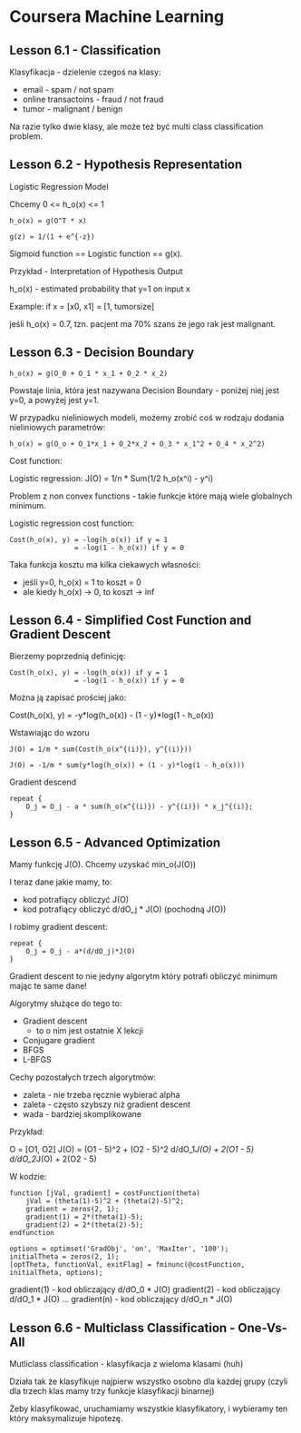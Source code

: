 # Coursera Machine Learning

## Lesson 6.1 - Classification

Klasyfikacja - dzielenie czegoś na klasy:
* email - spam / not spam
* online transactoins - fraud / not fraud
* tumor - malignant / benign

Na razie tylko dwie klasy, ale może też być multi class classification problem.

## Lesson 6.2 - Hypothesis Representation

Logistic Regression Model

Chcemy 0 <= h_o(x) <= 1

    h_o(x) = g(O^T * x)

    g(z) = 1/(1 + e^{-z})

Sigmoid function == Logistic function == g(x).

Przykład - Interpretation of Hypothesis Output

h_o(x) - estimated probability that y=1 on input x

Example: if x = [x0, x1] = [1, tumorsize]

jeśli h_o(x) = 0.7, tzn. pacjent ma 70% szans że jego rak jest malignant.

## Lesson 6.3 - Decision Boundary

    h_o(x) = g(O_0 + O_1 * x_1 + O_2 * x_2)

Powstaje linia, która jest nazywana Decision Boundary - poniżej niej jest y=0, a powyżej jest y=1.

W przypadku nieliniowych modeli, możemy zrobić coś w rodzaju dodania nieliniowych parametrów:

    h_o(x) = g(O_o + O_1*x_1 + O_2*x_2 + O_3 * x_1^2 + O_4 * x_2^2)

Cost function:

Logistic regression: J(O) = 1/n * Sum(1/2 h_o(x^i) - y^i)

Problem z non convex functions - takie funkcje które mają wiele globalnych minimum.

Logistic regression cost function: 

    Cost(h_o(x), y) = -log(h_o(x)) if y = 1
                    = -log(1 - h_o(x)) if y = 0

Taka funkcja kosztu ma kilka ciekawych własności:
* jeśli y=0, h_o(x) = 1 to koszt = 0
* ale kiedy h_o(x) -> 0, to koszt -> inf

## Lesson 6.4 - Simplified Cost Function and Gradient Descent

Bierzemy poprzednią definicję:

    Cost(h_o(x), y) = -log(h_o(x)) if y = 1
                    = -log(1 - h_o(x)) if y = 0

Można ją zapisać prościej jako:

Cost(h_o(x), y) = -y*log(h_o(x)) - (1 - y)*log(1 - h_o(x))

Wstawiając do wzoru

    J(O) = 1/m * sum(Cost(h_o(x^{(i)}), y^{(i)}))

    J(O) = -1/m * sum(y*log(h_o(x)) + (1 - y)*log(1 - h_o(x)))

Gradient descend

    repeat {
        O_j = O_j - a * sum(h_o(x^{(i)}) - y^{(i)}) * x_j^{(i)};
    }


## Lesson 6.5 - Advanced Optimization

Mamy funkcję J(O). Chcemy uzyskać min_o(J(O))

I teraz dane jakie mamy, to:
* kod potrafiący obliczyć J(O)
* kod potrafiący obliczyć d/dO_j * J(O) (pochodną J(O))

I robimy gradient descent:

    repeat {
        O_j = O_j - a*(d/dO_j)*J(O)
    }

Gradient descent to nie jedyny algorytm który potrafi obliczyć minimum mając te same dane!

Algorytmy służące do tego to:
* Gradient descent
  - to o nim jest ostatnie X lekcji
* Conjugare gradient
* BFGS
* L-BFGS

Cechy pozostałych trzech algorytmów:
* zaleta - nie trzeba ręcznie wybierać alpha
* zaleta - często szybszy niż gradient descent
* wada - bardziej skomplikowane

Przykład:

O = [O1, O2]
J(O) = (O1 - 5)^2 + (O2 - 5)^2
d/dO_1*J(O) + 2(O1 - 5)
d/dO_2*J(O) + 2(O2 - 5)

W kodzie:

```
function [jVal, gradient] = costFunction(theta)
    jVal = (theta(1)-5)^2 + (theta(2)-5)^2;
    gradient = zeros(2, 1);
    gradient(1) = 2*(theta(1)-5);
    gradient(2) = 2*(theta(2)-5);
endfunction

options = optimset('GradObj', 'on', 'MaxIter', '100');
initialTheta = zeros(2, 1);
[optTheta, functionVal, exitFlag] = fminunc(@costFunction, initialTheta, options);
```

gradient(1) - kod obliczający d/dO_0 * J(O)
gradient(2) - kod obliczający d/dO_1 * J(O)
                ...
gradient(n) - kod obliczający d/dO_n * J(O)

## Lesson 6.6 - Multiclass Classification - One-Vs-All

Mutliclass classification - klasyfikacja z wieloma klasami (huh)

Działa tak że klasyfikuje najpierw wszystko osobno dla każdej grupy (czyli dla trzech klas mamy trzy funkcje klasyfikacji binarnej)

Żeby klasyfikować, uruchamiamy wszystkie klasyfikatory, i wybieramy ten który maksymalizuje hipotezę.

